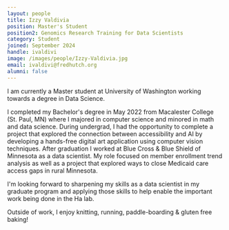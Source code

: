 ```yaml
---
layout: people
title: Izzy Valdivia
position: Master's Student
position2: Genomics Research Training for Data Scientists
category: Student
joined: September 2024
handle: ivaldivi
image: /images/people/Izzy-Valdivia.jpg
email: ivaldivi@fredhutch.org
alumni: false
---
```


I am currently a Master student at University of Washington working towards a degree in Data Science.
 
I completed my Bachelor's degree in May 2022 from Macalester College (St. Paul, MN) where I majored in computer science and minored in math and data science. During undergrad, I had the opportunity to complete a project that explored the connection between accessibility and AI by developing a hands-free digital art application using computer vision techniques. After graduation I worked at Blue Cross & Blue Shield of Minnesota as a data scientist. My role focused on member enrollment trend analysis as well as a project that explored ways to close Medicaid care access gaps in rural Minnesota.
 
I'm looking forward to sharpening my skills as a data scientist in my graduate program and applying those skills to help enable the important work being done in the Ha lab.
 
Outside of work, I enjoy knitting, running, paddle-boarding & gluten free baking!

